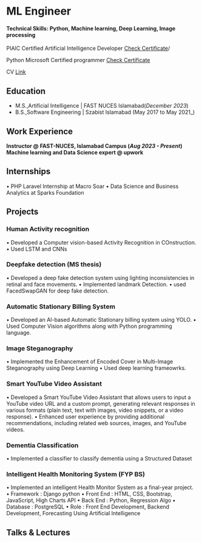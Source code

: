 # ML Engineer

#### Technical Skills: Python, Machine learning, Deep Learning, Image processing
PIAIC Certified Artificial Intelligence Developer [Check Certificate](https://www.linkedin.com/feed/update/urn:li:activity:7049437498925625344/)/

  Python Microsoft Certified programmer  [Check Certificate](https://media.licdn.com/dms/image/C4E2DAQFzi0UFVBwwBA/profile-treasury-image-shrink_800_800/0/1643718692752?e=1704398400&v=beta&t=s2KW-_DUW-7rZw-4iOjjnCx9zQDWX53qLyHgfVPJoUY)
  
CV [Link](https://github.com/Ehsaanali/Ehsaanali.github.io/blob/main/Final%20Ehsaan%20CV.pdf/)


## Education
					       		
- M.S.,Artificial Intelligence | FAST NUCES Islamabad(_December 2023_)	 			        		
- B.S.,Software Engineering  | Szabist Islamabad (May 2017 to May 2021_)

## Work Experience
**Instructor @ FAST-NUCES, Islamabad Campus (_Aug 2023 - Present_)**
**Machine learning and Data Science expert @ upwork**
## Internships
• PHP Laravel Internship at Macro Soar
• Data Science and Business Analytics at Sparks Foundation
## Projects
### Human Activity recognition
• Developed a Computer vision-based Activity Recognition in COnstruction.
• Used LSTM and CNNs
### Deepfake detection (MS thesis)
• Developed a deep fake detection system using lighting inconsistencies in retinal
and face movements.
• Implemented landmark Detection.
• used FacedSwapGAN for deep fake detection.
### Automatic Stationary Billing System
• Developed an AI-based Automatic Stationary billing system using YOLO.
• Used Computer Vision algorithms along with Python programming language.
### Image Steganography
• Implemented the Enhancement of Encoded Cover in Multi-Image Steganography
using Deep Learning
• Used deep learning frameowrks.
### Smart YouTube Video Assistant
• Developed a Smart YouTube Video Assistant that allows users to input a YouTube
video URL and a custom prompt, generating relevant responses in various formats
(plain text, text with images, video snippets, or a video response).
• Enhanced user experience by providing additional recommendations, including
related web sources, images, and YouTube videos.
### Dementia Classification
• Implemented a classifier to classify dementia using a Structured Dataset
### Intelligent Health Monitoring System (FYP BS)
• Implemented an intelligent Health Monitor System as a final-year project.
• Framework : Django python
• Front End : HTML, CSS, Bootstrap, JavaScript, High Charts API
• Back End : Python, Regression Algo
• Database : PostgreSQL
• Role : Front End Development, Backend Development, Forecasting Using Artificial
Intelligence
## Talks & Lectures

